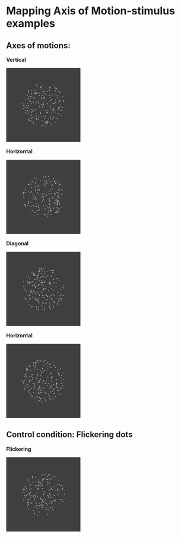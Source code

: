 # Mapping Axis of Motion-stimulus examples

## Axes of motions:

**Vertical**

<img src="Vertical.gif" width=200 />

**Horizontal**

<img src="Horizontal.gif" width=200 />

**Diagonal**

<img src="Diag45.gif" width=200 />

**Horizontal**

<img src="Diag135.gif" width=200 />

## Control condition: Flickering dots

**Flickering**

<img src="Flickering.gif" width=200 />
